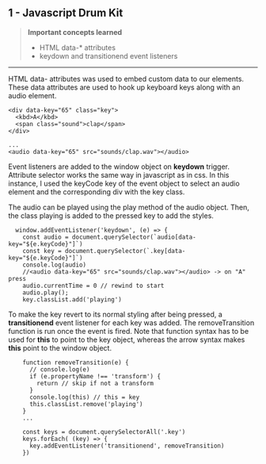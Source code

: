 ## 1 - Javascript Drum Kit

> **Important concepts learned**
>
> - HTML data-* attributes
> - keydown  and transitionend event listeners
>

___

HTML data- attributes was used to embed custom data to our elements. These data attributes are used to hook up keyboard keys along with an audio element.

```react
<div data-key="65" class="key">
  <kbd>A</kbd>
  <span class="sound">clap</span>
</div>

...
<audio data-key="65" src="sounds/clap.wav"></audio>
```

Event listeners are added to the window object on **keydown** trigger. Attribute selector works the same way in javascript as in css. In this instance, I used the keyCode key of the event object to select an audio element and the corresponding div with the key class. 

The audio can be played using the play method of the audio object. Then, the class playing is added to the pressed key to add the styles.

```react
  window.addEventListener('keydown', (e) => {
    const audio = document.querySelector(`audio[data-key="${e.keyCode}"]`)
    const key = document.querySelector(`.key[data-key="${e.keyCode}"]`)
    console.log(audio)
    //<audio data-key="65" src="sounds/clap.wav"></audio> -> on "A" press
    audio.currentTime = 0 // rewind to start
    audio.play();
    key.classList.add('playing')
```

To make the key revert to its normal styling after being pressed, a **transitionend** event listener for each key was added. The removeTransition function is run once the event is fired. Note that function syntax has to be used for **this** to point to the key object, whereas the arrow syntax makes **this** point to the window object.

```react
    function removeTransition(e) {
      // console.log(e)
      if (e.propertyName !== 'transform') {
        return // skip if not a transform
      }
      console.log(this) // this = key
      this.classList.remove('playing')
    }
    ...

	const keys = document.querySelectorAll('.key')
    keys.forEach( (key) => {
      key.addEventListener('transitionend', removeTransition)
    })
```

